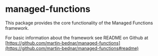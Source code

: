 # managed-functions

This package provides the core functionality of the Managed Functions framework.

For basic information about the framework see README on Github at [https://github.com/martin-bednar/managed-functions](https://github.com/martin-bednar/managed-functions#readme)